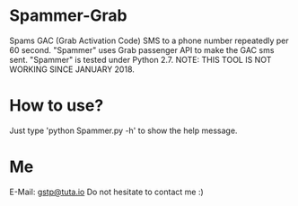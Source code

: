 # Spammer-Grab
Spams GAC (Grab Activation Code) SMS to a phone number repeatedly per 60 second. "Spammer" uses Grab passenger API to make the GAC sms sent. "Spammer" is tested under Python 2.7. NOTE: THIS TOOL IS NOT WORKING SINCE JANUARY 2018.
# How to use?
Just type 'python Spammer.py -h' to show the help message.
# Me
E-Mail: gstp@tuta.io 
Do not hesitate to contact me :)
